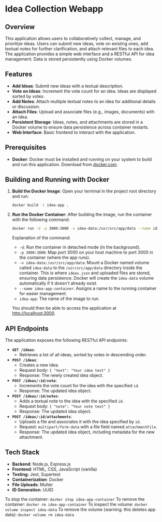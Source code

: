 # Idea Collection Webapp

## Overview
This application allows users to collaboratively collect, manage, and prioritize ideas. Users can submit new ideas, vote on existing ones, add textual notes for further clarification, and attach relevant files to each idea. The application provides a simple web interface and a RESTful API for idea management. Data is stored persistently using Docker volumes.

## Features
- **Add Ideas**: Submit new ideas with a textual description.
- **Vote on Ideas**: Increment the vote count for an idea. Ideas are displayed sorted by votes.
- **Add Notes**: Attach multiple textual notes to an idea for additional details or discussion.
- **Attach Files**: Upload and associate files (e.g., images, documents) with an idea.
- **Persistent Storage**: Ideas, notes, and attachments are stored in a Docker volume to ensure data persistence across container restarts.
- **Web Interface**: Basic frontend to interact with the application.

## Prerequisites
- **Docker**: Docker must be installed and running on your system to build and run this application. Download from [docker.com](https://www.docker.com/products/docker-desktop/).

## Building and Running with Docker

1.  **Build the Docker Image**:
    Open your terminal in the project root directory and run:
    ```bash
    docker build -t idea-app .
    ```

2.  **Run the Docker Container**:
    After building the image, run the container with the following command:
    ```bash
    docker run -d -p 3000:3000 -v idea-data:/usr/src/app/data --name idea-app-container idea-app
    ```
    Explanation of the command:
    -   `-d`: Run the container in detached mode (in the background).
    -   `-p 3000:3000`: Map port 3000 on your host machine to port 3000 in the container (where the app runs).
    -   `-v idea-data:/usr/src/app/data`: Mount a Docker named volume called `idea-data` to the `/usr/src/app/data` directory inside the container. This is where `ideas.json` and uploaded files are stored, ensuring data persistence. Docker will create the `idea-data` volume automatically if it doesn't already exist.
    -   `--name idea-app-container`: Assigns a name to the running container for easier management.
    -   `idea-app`: The name of the image to run.

    You should then be able to access the application at [http://localhost:3000](http://localhost:3000).

## API Endpoints
The application exposes the following RESTful API endpoints:

-   **`GET /ideas`**:
    -   Retrieves a list of all ideas, sorted by votes in descending order.
-   **`POST /ideas`**:
    -   Creates a new idea.
    -   Request body: `{ "text": "Your idea text" }`
    -   Response: The newly created idea object.
-   **`POST /ideas/:id/vote`**:
    -   Increments the vote count for the idea with the specified `id`.
    -   Response: The updated idea object.
-   **`POST /ideas/:id/notes`**:
    -   Adds a textual note to the idea with the specified `id`.
    -   Request body: `{ "note": "Your note text" }`
    -   Response: The updated idea object.
-   **`POST /ideas/:id/attachments`**:
    -   Uploads a file and associates it with the idea specified by `id`.
    -   Request: `multipart/form-data` with a file field named `attachmentFile`.
    -   Response: The updated idea object, including metadata for the new attachment.

## Tech Stack
-   **Backend**: Node.js, Express.js
-   **Frontend**: HTML, CSS, JavaScript (vanilla)
-   **Testing**: Jest, Supertest
-   **Containerization**: Docker
-   **File Uploads**: Multer
-   **ID Generation**: UUID

To stop the container: `docker stop idea-app-container`
To remove the container: `docker rm idea-app-container`
To inspect the volume: `docker volume inspect idea-data`
To remove the volume (warning: this deletes app data): `docker volume rm idea-data`
